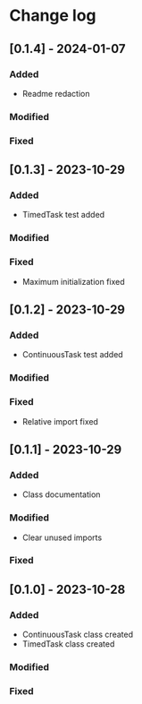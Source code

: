 # Change log

## [0.1.4] - 2024-01-07
### Added
- Readme redaction

### Modified

### Fixed

## [0.1.3] - 2023-10-29
### Added
- TimedTask test added

### Modified

### Fixed
- Maximum initialization fixed

## [0.1.2] - 2023-10-29
### Added
- ContinuousTask test added

### Modified

### Fixed
- Relative import fixed

## [0.1.1] - 2023-10-29
### Added
- Class documentation

### Modified
- Clear unused imports

### Fixed

## [0.1.0] - 2023-10-28
### Added
- ContinuousTask class created
- TimedTask class created

### Modified

### Fixed